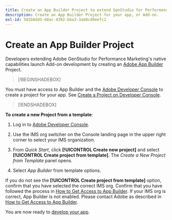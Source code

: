```yaml
---
title: Create an App Builder Project to extend GenStudio for Performance Marketing
description: Create an App Builder Project for your app, or Add-on.
exl-id: 502b6dd5-68ac-4392-bba3-3ab8cd9eefc2
---
```

# Create an App Builder Project

Developers extending Adobe GenStudio for Performance Marketing's native capabilities launch Add-on development by creating an [Adobe App Builder](https://developer.adobe.com/app-builder/) Project.

>[!BEGINSHADEBOX]

You must have access to App Builder and the [Adobe Developer Console](https://developer.adobe.com/developer-console/) to create a project for your app. See [Create a  Project on Developer Console](https://developer.adobe.com/app-builder/docs/getting_started/first_app#2-create-a-new-project-on-developer-console).

>[!ENDSHADEBOX] 

**To create a new Project from a template**:

1. Log in to [Adobe Developer Console](https://developer.adobe.com/developer-console/).

1. Use the IMS org switcher on the Console landing page in the upper right corner to select your IMS organization.

1. From _Quick Start_, click **[!UICONTROL Create new project]** and select **[!UICONTROL Create project from template]**. The _Create a New Project from Template_ panel opens.

1. Select _App Builder_ from template options.

If you do not see the **[!UICONTROL Create project from template]** option, confirm that you have selected the correct IMS org. Confirm that you have followed the process in [How to Get Access to App Builder](https://developer.adobe.com/app-builder/docs/overview/getting_access/). If your IMS org is correct, App Builder is not enabled. Please contact Adobe as described in [How to Get Access to App Builder](https://developer.adobe.com/app-builder/docs/overview/getting_access/).

You are now ready to [develop your app](create-app.md).
